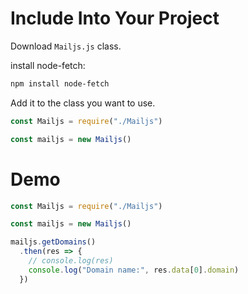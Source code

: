# Include Into Your Project

Download `Mailjs.js` class.

install node-fetch:

```sh
npm install node-fetch
```

Add it to the class you want to use.

```js
const Mailjs = require("./Mailjs")

const mailjs = new Mailjs()
```

# Demo

```js
const Mailjs = require("./Mailjs")

const mailjs = new Mailjs()

mailjs.getDomains()
  .then(res => {
    // console.log(res)
    console.log("Domain name:", res.data[0].domain)
  })
```
